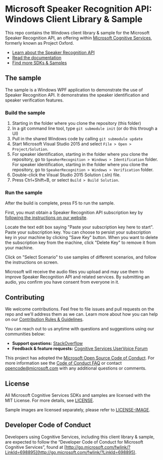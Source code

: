 # Microsoft Speaker Recognition API: Windows Client Library & Sample
This repo contains the Windows client library & sample for the Microsoft Speaker Recognition API, an offering within [Microsoft Cognitive Services](https://www.microsoft.com/cognitive-services), formerly known as Project Oxford.
* [Learn about the Speaker Recognition API](https://www.microsoft.com/cognitive-services/en-us/speaker-recognition-api)
* [Read the documentation](https://www.microsoft.com/cognitive-services/en-us/speaker-recognition-api/documentation)
* [Find more SDKs & Samples](https://www.microsoft.com/cognitive-services/en-us/SDK-Sample?api=speaker%20recognition)


## The sample
The sample is a Windows WPF application to demonstrate the use of Speaker Recognition API. It demonstrates the speaker identification and speaker verification features.

### Build the sample
 1. Starting in the folder where you clone the repository (this folder)
 2. In a git command line tool, type `git submodule init` (or do this through a UI)
 3. Pull in the shared Windows code by calling `git submodule update`
 4. Start Microsoft Visual Studio 2015 and select `File > Open > Project/Solution`.
 5. For speaker identification, starting in the folder where you clone the repository, go to
    `SpeakerRecognition > Windows > Identification` folder.
    For speaker identification, starting in the folder where you clone the repository, go to
    `SpeakerRecognition > Windows > Verification` folder.
 6. Double-click the Visual Studio 2015 Solution (.sln) file.
 7. Press Ctrl+Shift+B, or select `Build > Build Solution`.

### Run the sample
After the build is complete, press F5 to run the sample.

First, you must obtain a Speaker Recognition API subscription key by [following the instructions on our website](<https://www.microsoft.com/cognitive-services/en-us/sign-up>).

Locate the text edit box saying "Paste your subscription key here to start". Paste your subscription key. You can choose to persist your subscription key in your machine by clicking "Save Key" button. When you want to delete the subscription key from the
machine, click "Delete Key" to remove it from your machine.

Click on "Select Scenario" to use samples of different scenarios, and
follow the instructions on screen.

Microsoft will receive the audio files you upload and may use them to improve
Speaker Recognition API and related services. By submitting an audio, you confirm
you have consent from everyone in it.


## Contributing
We welcome contributions. Feel free to file issues and pull requests on the repo and we'll address them as we can. Learn more about how you can help on our [Contribution Rules & Guidelines](</CONTRIBUTING.md>). 

You can reach out to us anytime with questions and suggestions using our communities below:
 - **Support questions:** [StackOverflow](<https://stackoverflow.com/questions/tagged/microsoft-cognitive>)
 - **Feedback & feature requests:** [Cognitive Services UserVoice Forum](<https://cognitive.uservoice.com>)

This project has adopted the [Microsoft Open Source Code of Conduct](https://opensource.microsoft.com/codeofconduct/). For more information see the [Code of Conduct FAQ](https://opensource.microsoft.com/codeofconduct/faq/) or contact [opencode@microsoft.com](mailto:opencode@microsoft.com) with any additional questions or comments.


## License
All Microsoft Cognitive Services SDKs and samples are licensed with the MIT License. For more details, see
[LICENSE](</LICENSE.md>).

Sample images are licensed separately, please refer to [LICENSE-IMAGE](</LICENSE-IMAGE.md>).


## Developer Code of Conduct
Developers using Cognitive Services, including this client library & sample, are expected to follow the “Developer Code of Conduct for Microsoft Cognitive Services”, found at [http://go.microsoft.com/fwlink/?LinkId=698895](http://go.microsoft.com/fwlink/?LinkId=698895).
